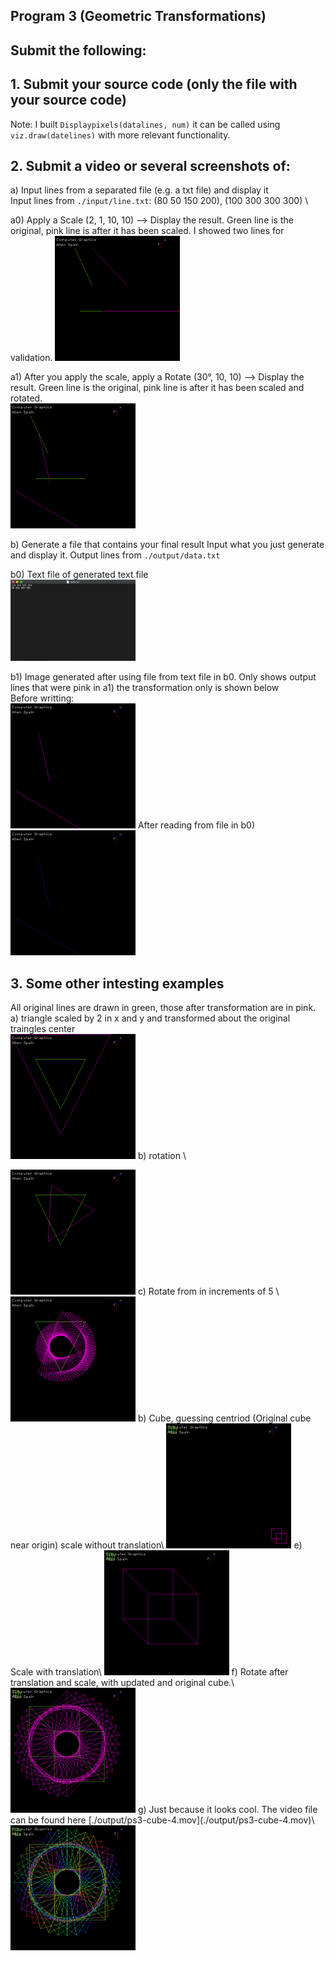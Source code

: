 ## Program 3 (Geometric Transformations)

## Submit the following:

## 1. Submit your source code (only the file with your source code)
Note: I built ```Displaypixels(datalines, num)``` it can be called using ```viz.draw(datelines)``` with more relevant functionality. 

## 2. Submit a video or several screenshots of:

a) Input lines from a separated file (e.g. a txt file) and display it \
Input lines from ```./input/line.txt```: (80 50 150 200), (100 300 300 300) \

a0) Apply a Scale (2, 1, 10, 10) --> Display the result. Green line is the original, pink line is after it has been scaled. I showed two lines for validation.
<img src="./output/ps3-2-a-0.png" heigh=200 width=200>

a1) After you apply the scale, apply a Rotate (30°, 10, 10) --> Display the result. Green line is the original, pink line is after it has been scaled and rotated.\
<img src="./output/ps3-2-a-1.png" heigh=200 width=200>

b) Generate a file that contains your final result Input what you just generate and display it. Output lines from ```./output/data.txt``` 

b0) Text file of generated text file \
<img src="./output/ps3-2-b-0.png" heigh=200 width=200> 

b1) Image generated after using file from text file in b0. Only shows output lines that were pink in a1) the transformation only is shown below\
Before writting: \
<img src="./output/ps3-2-a-1-b.png" heigh=200 width=200>
After reading from file in b0) \
<img src="./output/ps3-2-b-1.png" heigh=200 width=200>

## 3. Some other intesting examples 
All original lines are drawn in green, those after transformation are in pink. \
a) triangle scaled by 2 in x and y and transformed about the original traingles center\
<img src="./output/ps3-triangle-1.png" heigh=200 width=200>
b) rotation \

<img src="./output/ps3-triangle-2.png" heigh=200 width=200>
c) Rotate from in increments of 5 \

<img src="./output/ps3-triangle-3.png" heigh=200 width=200>
b) Cube, guessing centriod (Original cube near origin) scale without translation\

<img src="./output/ps3-cube-1.png" heigh=200 width=200>
e) Scale with translation\

<img src="./output/ps3-cube-2.png" heigh=200 width=200>
f) Rotate after translation and scale, with updated and original cube.\

<img src="./output/ps3-cube-3.png" heigh=200 width=200>
g) Just because it looks cool. The video file can be found here [./output/ps3-cube-4.mov](./output/ps3-cube-4.mov)\

<img src="./output/ps3-cube-4.png" heigh=200 width=200>
